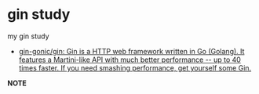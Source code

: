 # gin study

my gin study

- [gin\-gonic/gin: Gin is a HTTP web framework written in Go \(Golang\)\. It features a Martini\-like API with much better performance \-\- up to 40 times faster\. If you need smashing performance, get yourself some Gin\.](https://github.com/gin-gonic/gin)

**NOTE**
